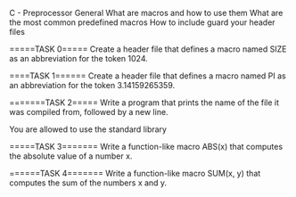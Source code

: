 C - Preprocessor
General
What are macros and how to use them
What are the most common predefined macros
How to include guard your header files

=====TASK 0=====
Create a header file that defines a macro named SIZE as an abbreviation for the token 1024.

====TASK 1======
Create a header file that defines a macro named PI as an abbreviation for the token 3.14159265359.

=======TASK 2=====
Write a program that prints the name of the file it was compiled from, followed by a new line.

You are allowed to use the standard library

=====TASK 3=======
Write a function-like macro ABS(x) that computes the absolute value of a number x.

======TASK 4=======
Write a function-like macro SUM(x, y) that computes the sum of the numbers x and y.
